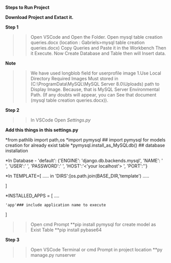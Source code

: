 

**Steps to Run Project**

**Download Project and Extact it.**

**Step 1**
>>Open VSCode and Open the Folder.
>>Open mysql table creation queries.docx (location : Gabriels>mysql table creation queries.docx)
>>Copy Queries and Paste it in the Workbench
>>Then it Execute.
>>Now Create Database and Table then will Insert data.

**Note**
>>We have used longblob field for userprofile image
  1.Use Local Directory Required Images Must stored in (C:\ProgramData\MySQL\MySQL Server 8.0\Uploads) path to Display Image.
  Because, that is MySQL Server Environmental Path.
  (If any doubts will appear, you can See that document (mysql table creation queries.docx)).

**Step 2**
>>In VSCode
>>Open _Settings.py_

**Add this things in this settings.py**

*from  pathlib import path,os
*import pymysql ## import pymysql for models creation for already exist table
*pymysql.install_as_MySQLdb() ## database installation

*In Database - 'default': {'ENGINE': 'django.db.backends.mysql',
                              'NAME': ' <your DB_name>',
                              'USER':'<your username> ',
                              'PASSWORD':'<your password> ',
                              'HOST':'<'your localhost'> ',
                              'PORT':'<your portnumber>'}
                              
*In TEMPLATE=[
              .....
              in 'DIRS':[os.path.join(BASE_DIR,'template')
              .....

]

*INSTALLED_APPS = [
    ....
    
    'app'### include application name to execute
]

>>Open cmd Prompt
>>**pip install pymysql for create model as Exist Table 
>>**pip install pybase64

**Step 3**
>>Open VSCode Terminal or cmd Prompt in project location 
>>**py manage.py runserver
  
